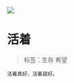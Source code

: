 ![](https://github.com/HandsomeFangzhihao/Reading-notes/tree/master/images/movie.jpg)
# 活着
>标签：生存 希望 
	
	活着真好，活着就好。
